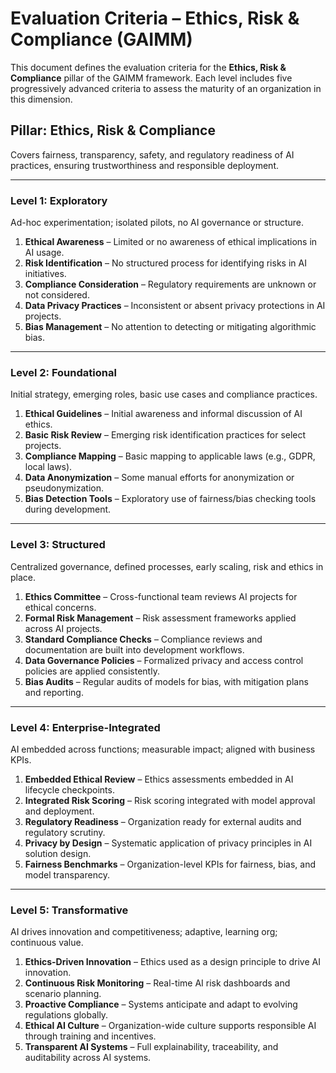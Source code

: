 # Evaluation Criteria – Ethics, Risk & Compliance (GAIMM)

This document defines the evaluation criteria for the **Ethics, Risk & Compliance** pillar of the GAIMM framework. Each level includes five progressively advanced criteria to assess the maturity of an organization in this dimension.

## Pillar: Ethics, Risk & Compliance

Covers fairness, transparency, safety, and regulatory readiness of AI practices, ensuring trustworthiness and responsible deployment.

---

### Level 1: Exploratory

Ad-hoc experimentation; isolated pilots, no AI governance or structure.

1. **Ethical Awareness** – Limited or no awareness of ethical implications in AI usage.
2. **Risk Identification** – No structured process for identifying risks in AI initiatives.
3. **Compliance Consideration** – Regulatory requirements are unknown or not considered.
4. **Data Privacy Practices** – Inconsistent or absent privacy protections in AI projects.
5. **Bias Management** – No attention to detecting or mitigating algorithmic bias.

---

### Level 2: Foundational

Initial strategy, emerging roles, basic use cases and compliance practices.

1. **Ethical Guidelines** – Initial awareness and informal discussion of AI ethics.
2. **Basic Risk Review** – Emerging risk identification practices for select projects.
3. **Compliance Mapping** – Basic mapping to applicable laws (e.g., GDPR, local laws).
4. **Data Anonymization** – Some manual efforts for anonymization or pseudonymization.
5. **Bias Detection Tools** – Exploratory use of fairness/bias checking tools during development.

---

### Level 3: Structured

Centralized governance, defined processes, early scaling, risk and ethics in place.

1. **Ethics Committee** – Cross-functional team reviews AI projects for ethical concerns.
2. **Formal Risk Management** – Risk assessment frameworks applied across AI projects.
3. **Standard Compliance Checks** – Compliance reviews and documentation are built into development workflows.
4. **Data Governance Policies** – Formalized privacy and access control policies are applied consistently.
5. **Bias Audits** – Regular audits of models for bias, with mitigation plans and reporting.

---

### Level 4: Enterprise-Integrated

AI embedded across functions; measurable impact; aligned with business KPIs.

1. **Embedded Ethical Review** – Ethics assessments embedded in AI lifecycle checkpoints.
2. **Integrated Risk Scoring** – Risk scoring integrated with model approval and deployment.
3. **Regulatory Readiness** – Organization ready for external audits and regulatory scrutiny.
4. **Privacy by Design** – Systematic application of privacy principles in AI solution design.
5. **Fairness Benchmarks** – Organization-level KPIs for fairness, bias, and model transparency.

---

### Level 5: Transformative

AI drives innovation and competitiveness; adaptive, learning org; continuous value.

1. **Ethics-Driven Innovation** – Ethics used as a design principle to drive AI innovation.
2. **Continuous Risk Monitoring** – Real-time AI risk dashboards and scenario planning.
3. **Proactive Compliance** – Systems anticipate and adapt to evolving regulations globally.
4. **Ethical AI Culture** – Organization-wide culture supports responsible AI through training and incentives.
5. **Transparent AI Systems** – Full explainability, traceability, and auditability across AI systems.


